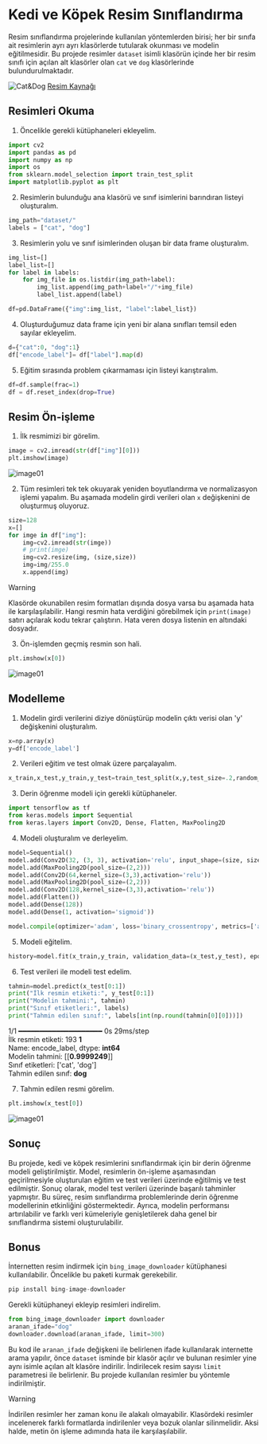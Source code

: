 # Kedi ve Köpek Resim Sınıflandırma

Resim sınıflandırma projelerinde kullanılan yöntemlerden birisi; her bir sınıfa ait resimlerin ayrı ayrı klasörlerde tutularak okunması ve modelin eğitilmesidir. Bu projede resimler `dataset` isimli klasörün içinde her bir resim sınıfı için açılan alt klasörler olan `cat` ve `dog` klasörlerinde bulundurulmaktadır.

![Cat&Dog](https://encrypted-tbn0.gstatic.com/images?q=tbn:ANd9GcR8hcDIg__b6TC3VSyZqFqNtGFHQmvuQJFUow&s)
[Resim Kaynağı](https://encrypted-tbn0.gstatic.com/images?q=tbn:ANd9GcR8hcDIg__b6TC3VSyZqFqNtGFHQmvuQJFUow&s)

## Resimleri Okuma

1. Öncelikle gerekli kütüphaneleri ekleyelim.

```py
import cv2
import pandas as pd
import numpy as np
import os
from sklearn.model_selection import train_test_split
import matplotlib.pyplot as plt
```

2. Resimlerin bulunduğu ana klasörü ve sınıf isimlerini barındıran listeyi oluşturalım.

```py
img_path="dataset/"
labels = ["cat", "dog"]
```

3. Resimlerin yolu ve sınıf isimlerinden oluşan bir data frame oluşturalım. 
```py
img_list=[]
label_list=[]
for label in labels:
    for img_file in os.listdir(img_path+label):
        img_list.append(img_path+label+"/"+img_file)
        label_list.append(label)

df=pd.DataFrame({"img":img_list, "label":label_list})
```
4. Oluşturduğumuz data frame için yeni bir alana sınıfları temsil eden sayılar ekleyelim.

```py
d={"cat":0, "dog":1}
df["encode_label"]= df["label"].map(d)
```
5. Eğitim sırasında problem çıkarmaması için listeyi karıştıralım.
```py
df=df.sample(frac=1)
df = df.reset_index(drop=True)
```
## Resim Ön-işleme

1. İlk resmimizi bir görelim.

```py
image = cv2.imread(str(df["img"][0]))
plt.imshow(image)
```
![image01](images/image01.png)

2. Tüm resimleri tek tek okuyarak yeniden boyutlandırma ve normalizasyon işlemi yapalım. Bu aşamada modelin girdi verileri olan `x` değişkenini de oluşturmuş oluyoruz.

```py
size=128
x=[]
for imge in df["img"]:
    img=cv2.imread(str(imge))
    # print(imge)
    img=cv2.resize(img, (size,size))
    img=img/255.0 
    x.append(img)
```
> [!WARNING]
> Klasörde okunabilen resim formatları dışında dosya varsa bu aşamada hata ile karşılaşılabilir. Hangi resmin hata verdiğini görebilmek için `print(image)` satırı açılarak kodu tekrar çalıştırın. Hata veren dosya listenin en altındaki dosyadır.

3. Ön-işlemden geçmiş resmin son hali.
```py
plt.imshow(x[0])
```
![image01](images/image02.png)

## Modelleme

1. Modelin girdi verilerini diziye dönüştürüp modelin çıktı verisi olan 'y' değişkenini oluşturalım.

```py
x=np.array(x)
y=df['encode_label']
```
2. Verileri eğitim ve test olmak üzere parçalayalım.

```py
x_train,x_test,y_train,y_test=train_test_split(x,y,test_size=.2,random_state=42)
```
3. Derin öğrenme modeli için gerekli kütüphaneler.

```py
import tensorflow as tf
from keras.models import Sequential
from keras.layers import Conv2D, Dense, Flatten, MaxPooling2D
```
4. Modeli oluşturalım ve derleyelim.
```py
model=Sequential()
model.add(Conv2D(32, (3, 3), activation='relu', input_shape=(size, size, 3)))
model.add(MaxPooling2D(pool_size=(2,2)))
model.add(Conv2D(64,kernel_size=(3,3),activation='relu'))
model.add(MaxPooling2D(pool_size=(2,2)))
model.add(Conv2D(128,kernel_size=(3,3),activation='relu'))
model.add(Flatten())
model.add(Dense(128))
model.add(Dense(1, activation='sigmoid'))

model.compile(optimizer='adam', loss='binary_crossentropy', metrics=['accuracy'])
```
5. Modeli eğitelim.

```py
history=model.fit(x_train,y_train, validation_data=(x_test,y_test), epochs=100, verbose=1)
```
6. Test verileri ile modeli test edelim.
```py
tahmin=model.predict(x_test[0:1])
print("İlk resmin etiketi:", y_test[0:1])
print("Modelin tahmini:", tahmin)
print("Sınıf etiketleri:", labels)
print("Tahmin edilen sınıf:", labels[int(np.round(tahmin[0][0]))])
```
1/1 ━━━━━━━━━━━━━━━━━━━━ 0s 29ms/step <br>
İlk resmin etiketi: 193    **1** <br>
Name: encode_label, dtype: **int64** <br>
Modelin tahmini: [[**0.9999249**]] <br>
Sınıf etiketleri: ['cat', 'dog'] <br>
Tahmin edilen sınıf: **dog**

7. Tahmin edilen resmi görelim.

```py
plt.imshow(x_test[0])
```
![image01](images/image03.png)


## Sonuç
Bu projede, kedi ve köpek resimlerini sınıflandırmak için bir derin öğrenme modeli geliştirilmiştir. Model, resimlerin ön-işleme aşamasından geçirilmesiyle oluşturulan eğitim ve test verileri üzerinde eğitilmiş ve test edilmiştir. Sonuç olarak, model test verileri üzerinde başarılı tahminler yapmıştır. Bu süreç, resim sınıflandırma problemlerinde derin öğrenme modellerinin etkinliğini göstermektedir. Ayrıca, modelin performansı artırılabilir ve farklı veri kümeleriyle genişletilerek daha genel bir sınıflandırma sistemi oluşturulabilir.

## Bonus

İnternetten resim indirmek için `bing_image_downloader` kütüphanesi kullanılabilir. Öncelikle bu paketi kurmak gerekebilir.

```py
pip install bing-image-downloader
```

Gerekli kütüphaneyi ekleyip resimleri indirelim.
```py
from bing_image_downloader import downloader
aranan_ifade="dog"
downloader.download(aranan_ifade, limit=300)
```
Bu kod ile `aranan_ifade` değişkeni ile belirlenen ifade kullanılarak internette arama yapılır, önce `dataset` isminde bir klasör açılır ve bulunan resimler yine aynı isimle açılan alt klasöre indirilir. İndirilecek resim sayısı `limit` parametresi ile belirlenir. Bu projede kullanılan resimler bu yöntemle indirilmiştir.

> [!WARNING]
> İndirilen resimler her zaman konu ile alakalı olmayabilir. Klasördeki resimler incelenerek farklı formatlarda indirilenler veya bozuk olanlar silinmelidir. Aksi halde, metin ön işleme adımında hata ile karşılaşılabilir.
